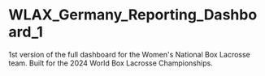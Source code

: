 # WLAX_Germany_Reporting_Dashboard_1

1st version of the full dashboard for the Women's National Box Lacrosse team. 
Built for the 2024 World Box Lacrosse Championships.